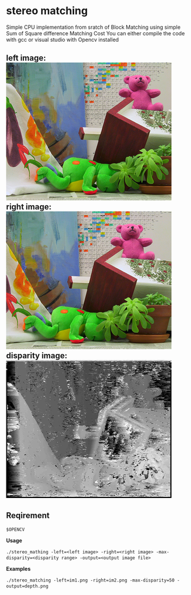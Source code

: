 stereo matching 
==========
Simple CPU implementation from sratch of Block Matching using simple Sum of Square difference Matching Cost 
You can either compile the code with gcc or visual studio with Opencv installed   

left image:  
![image](im1.png)  
right image:  
![image](im2.png)  
disparity image:  
![image](depth.png)
---
## Reqirement 

    $OPENCV

**Usage**

    ./stereo_mathing -left=<left image> -right=<right image> -max-disparity=<disparity range> -output=<output image file> 

**Examples**

    ./stereo_matching -left=im1.png -right=im2.png -max-disparity=50 -output=depth.png 


